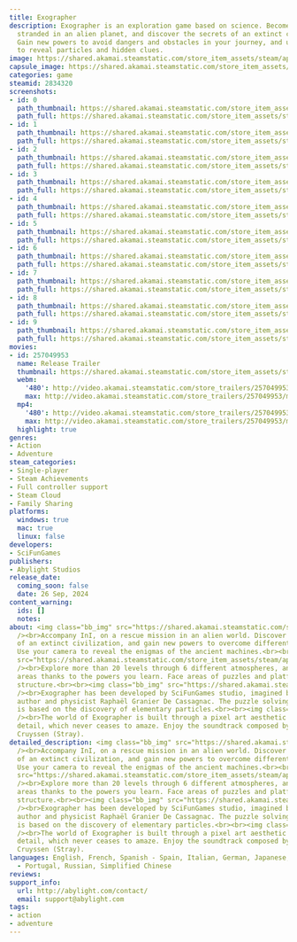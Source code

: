 ```yaml
---
title: Exographer
description: Exographer is an exploration game based on science. Become an explorer,
  stranded in an alien planet, and discover the secrets of an extinct civilization.
  Gain new powers to avoid dangers and obstacles in your journey, and use your camera
  to reveal particles and hidden clues.
image: https://shared.akamai.steamstatic.com/store_item_assets/steam/apps/2834320/header.jpg?t=1729864375
capsule_image: https://shared.akamai.steamstatic.com/store_item_assets/steam/apps/2834320/capsule_231x87.jpg?t=1729864375
categories: game
steamid: 2834320
screenshots:
- id: 0
  path_thumbnail: https://shared.akamai.steamstatic.com/store_item_assets/steam/apps/2834320/ss_0e70190c41bd823fb66014f6dfcd4014d041b67e.600x338.jpg?t=1729864375
  path_full: https://shared.akamai.steamstatic.com/store_item_assets/steam/apps/2834320/ss_0e70190c41bd823fb66014f6dfcd4014d041b67e.1920x1080.jpg?t=1729864375
- id: 1
  path_thumbnail: https://shared.akamai.steamstatic.com/store_item_assets/steam/apps/2834320/ss_752ddd2dddebdb39a78b9b95ac4c795356b86284.600x338.jpg?t=1729864375
  path_full: https://shared.akamai.steamstatic.com/store_item_assets/steam/apps/2834320/ss_752ddd2dddebdb39a78b9b95ac4c795356b86284.1920x1080.jpg?t=1729864375
- id: 2
  path_thumbnail: https://shared.akamai.steamstatic.com/store_item_assets/steam/apps/2834320/ss_61f9d5500174898497ae7097bc48507ac54e9a96.600x338.jpg?t=1729864375
  path_full: https://shared.akamai.steamstatic.com/store_item_assets/steam/apps/2834320/ss_61f9d5500174898497ae7097bc48507ac54e9a96.1920x1080.jpg?t=1729864375
- id: 3
  path_thumbnail: https://shared.akamai.steamstatic.com/store_item_assets/steam/apps/2834320/ss_b5e5c2bb530afd58f2141f7108d9bcb6d37dd1ac.600x338.jpg?t=1729864375
  path_full: https://shared.akamai.steamstatic.com/store_item_assets/steam/apps/2834320/ss_b5e5c2bb530afd58f2141f7108d9bcb6d37dd1ac.1920x1080.jpg?t=1729864375
- id: 4
  path_thumbnail: https://shared.akamai.steamstatic.com/store_item_assets/steam/apps/2834320/ss_b282e16ccd9c3b4117e49ce97a8fcb72fdb977f1.600x338.jpg?t=1729864375
  path_full: https://shared.akamai.steamstatic.com/store_item_assets/steam/apps/2834320/ss_b282e16ccd9c3b4117e49ce97a8fcb72fdb977f1.1920x1080.jpg?t=1729864375
- id: 5
  path_thumbnail: https://shared.akamai.steamstatic.com/store_item_assets/steam/apps/2834320/ss_e0491df61cf45232b228c4e2b2d2ef03e1c3c889.600x338.jpg?t=1729864375
  path_full: https://shared.akamai.steamstatic.com/store_item_assets/steam/apps/2834320/ss_e0491df61cf45232b228c4e2b2d2ef03e1c3c889.1920x1080.jpg?t=1729864375
- id: 6
  path_thumbnail: https://shared.akamai.steamstatic.com/store_item_assets/steam/apps/2834320/ss_d1803e1782509823d85f7f13469d767d317ac4de.600x338.jpg?t=1729864375
  path_full: https://shared.akamai.steamstatic.com/store_item_assets/steam/apps/2834320/ss_d1803e1782509823d85f7f13469d767d317ac4de.1920x1080.jpg?t=1729864375
- id: 7
  path_thumbnail: https://shared.akamai.steamstatic.com/store_item_assets/steam/apps/2834320/ss_b1715ac18b7542dafee5e4a1495d678930dcd84f.600x338.jpg?t=1729864375
  path_full: https://shared.akamai.steamstatic.com/store_item_assets/steam/apps/2834320/ss_b1715ac18b7542dafee5e4a1495d678930dcd84f.1920x1080.jpg?t=1729864375
- id: 8
  path_thumbnail: https://shared.akamai.steamstatic.com/store_item_assets/steam/apps/2834320/ss_7d7cd33faded90e7fd29c2b1ea5a6876d83ab99b.600x338.jpg?t=1729864375
  path_full: https://shared.akamai.steamstatic.com/store_item_assets/steam/apps/2834320/ss_7d7cd33faded90e7fd29c2b1ea5a6876d83ab99b.1920x1080.jpg?t=1729864375
- id: 9
  path_thumbnail: https://shared.akamai.steamstatic.com/store_item_assets/steam/apps/2834320/ss_838bf54455901df2ab9adee2977f25a0c0bf4169.600x338.jpg?t=1729864375
  path_full: https://shared.akamai.steamstatic.com/store_item_assets/steam/apps/2834320/ss_838bf54455901df2ab9adee2977f25a0c0bf4169.1920x1080.jpg?t=1729864375
movies:
- id: 257049953
  name: Release Trailer
  thumbnail: https://shared.akamai.steamstatic.com/store_item_assets/steam/apps/257049953/movie.293x165.jpg?t=1724761783
  webm:
    '480': http://video.akamai.steamstatic.com/store_trailers/257049953/movie480_vp9.webm?t=1724761783
    max: http://video.akamai.steamstatic.com/store_trailers/257049953/movie_max_vp9.webm?t=1724761783
  mp4:
    '480': http://video.akamai.steamstatic.com/store_trailers/257049953/movie480.mp4?t=1724761783
    max: http://video.akamai.steamstatic.com/store_trailers/257049953/movie_max.mp4?t=1724761783
  highlight: true
genres:
- Action
- Adventure
steam_categories:
- Single-player
- Steam Achievements
- Full controller support
- Steam Cloud
- Family Sharing
platforms:
  windows: true
  mac: true
  linux: false
developers:
- SciFunGames
publishers:
- Abylight Studios
release_date:
  coming_soon: false
  date: 26 Sep, 2024
content_warning:
  ids: []
  notes:
about: <img class="bb_img" src="https://shared.akamai.steamstatic.com/store_item_assets/steam/apps/2834320/extras/01_eng.gif?t=1729864375"
  /><br>Accompany InI, on a rescue mission in an alien world. Discover the remains
  of an extinct civilization, and gain new powers to overcome different obstacles.
  Use your camera to reveal the enigmas of the ancient machines.<br><br><img class="bb_img"
  src="https://shared.akamai.steamstatic.com/store_item_assets/steam/apps/2834320/extras/02_eng.gif?t=1729864375"
  /><br>Explore more than 20 levels through 6 different atmospheres, and reach inaccessible
  areas thanks to the powers you learn. Face areas of puzzles and platforms in a non-linear
  structure.<br><br><img class="bb_img" src="https://shared.akamai.steamstatic.com/store_item_assets/steam/apps/2834320/extras/03_eng.gif?t=1729864375"
  /><br>Exographer has been developed by SciFunGames studio, imagined by science-fiction
  author and physicist Raphaël Granier De Cassagnac. The puzzle solving in the game
  is based on the discovery of elementary particles.<br><br><img class="bb_img" src="https://shared.akamai.steamstatic.com/store_item_assets/steam/apps/2834320/extras/04_eng.gif?t=1729864375"
  /><br>The world of Exographer is built through a pixel art aesthetic of incredible
  detail, which never ceases to amaze. Enjoy the soundtrack composed by Yann van der
  Cruyssen (Stray).
detailed_description: <img class="bb_img" src="https://shared.akamai.steamstatic.com/store_item_assets/steam/apps/2834320/extras/01_eng.gif?t=1729864375"
  /><br>Accompany InI, on a rescue mission in an alien world. Discover the remains
  of an extinct civilization, and gain new powers to overcome different obstacles.
  Use your camera to reveal the enigmas of the ancient machines.<br><br><img class="bb_img"
  src="https://shared.akamai.steamstatic.com/store_item_assets/steam/apps/2834320/extras/02_eng.gif?t=1729864375"
  /><br>Explore more than 20 levels through 6 different atmospheres, and reach inaccessible
  areas thanks to the powers you learn. Face areas of puzzles and platforms in a non-linear
  structure.<br><br><img class="bb_img" src="https://shared.akamai.steamstatic.com/store_item_assets/steam/apps/2834320/extras/03_eng.gif?t=1729864375"
  /><br>Exographer has been developed by SciFunGames studio, imagined by science-fiction
  author and physicist Raphaël Granier De Cassagnac. The puzzle solving in the game
  is based on the discovery of elementary particles.<br><br><img class="bb_img" src="https://shared.akamai.steamstatic.com/store_item_assets/steam/apps/2834320/extras/04_eng.gif?t=1729864375"
  /><br>The world of Exographer is built through a pixel art aesthetic of incredible
  detail, which never ceases to amaze. Enjoy the soundtrack composed by Yann van der
  Cruyssen (Stray).
languages: English, French, Spanish - Spain, Italian, German, Japanese, Portuguese
  - Portugal, Russian, Simplified Chinese
reviews:
support_info:
  url: http://abylight.com/contact/
  email: support@abylight.com
tags:
- action
- adventure
---
```


